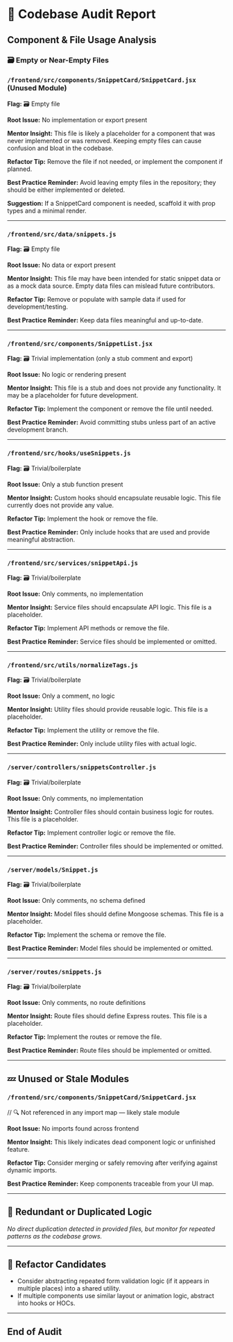 # 🧠 Codebase Audit Report

## Component & File Usage Analysis

### 🗃️ Empty or Near-Empty Files

### `/frontend/src/components/SnippetCard/SnippetCard.jsx` (Unused Module)

**Flag:** 🗃️ Empty file

**Root Issue:** No implementation or export present

**Mentor Insight:** This file is likely a placeholder for a component that was never implemented or was removed. Keeping empty files can cause confusion and bloat in the codebase.

**Refactor Tip:** Remove the file if not needed, or implement the component if planned.

**Best Practice Reminder:** Avoid leaving empty files in the repository; they should be either implemented or deleted.

**Suggestion:** If a SnippetCard component is needed, scaffold it with prop types and a minimal render.

---

### `/frontend/src/data/snippets.js`

**Flag:** 🗃️ Empty file

**Root Issue:** No data or export present

**Mentor Insight:** This file may have been intended for static snippet data or as a mock data source. Empty data files can mislead future contributors.

**Refactor Tip:** Remove or populate with sample data if used for development/testing.

**Best Practice Reminder:** Keep data files meaningful and up-to-date.

---

### `/frontend/src/components/SnippetList.jsx`

**Flag:** 🗃️ Trivial implementation (only a stub comment and export)

**Root Issue:** No logic or rendering present

**Mentor Insight:** This file is a stub and does not provide any functionality. It may be a placeholder for future development.

**Refactor Tip:** Implement the component or remove the file until needed.

**Best Practice Reminder:** Avoid committing stubs unless part of an active development branch.

---

### `/frontend/src/hooks/useSnippets.js`

**Flag:** 🗃️ Trivial/boilerplate

**Root Issue:** Only a stub function present

**Mentor Insight:** Custom hooks should encapsulate reusable logic. This file currently does not provide any value.

**Refactor Tip:** Implement the hook or remove the file.

**Best Practice Reminder:** Only include hooks that are used and provide meaningful abstraction.

---

### `/frontend/src/services/snippetApi.js`

**Flag:** 🗃️ Trivial/boilerplate

**Root Issue:** Only comments, no implementation

**Mentor Insight:** Service files should encapsulate API logic. This file is a placeholder.

**Refactor Tip:** Implement API methods or remove the file.

**Best Practice Reminder:** Service files should be implemented or omitted.

---

### `/frontend/src/utils/normalizeTags.js`

**Flag:** 🗃️ Trivial/boilerplate

**Root Issue:** Only a comment, no logic

**Mentor Insight:** Utility files should provide reusable logic. This file is a placeholder.

**Refactor Tip:** Implement the utility or remove the file.

**Best Practice Reminder:** Only include utility files with actual logic.

---

### `/server/controllers/snippetsController.js`

**Flag:** 🗃️ Trivial/boilerplate

**Root Issue:** Only comments, no implementation

**Mentor Insight:** Controller files should contain business logic for routes. This file is a placeholder.

**Refactor Tip:** Implement controller logic or remove the file.

**Best Practice Reminder:** Controller files should be implemented or omitted.

---

### `/server/models/Snippet.js`

**Flag:** 🗃️ Trivial/boilerplate

**Root Issue:** Only comments, no schema defined

**Mentor Insight:** Model files should define Mongoose schemas. This file is a placeholder.

**Refactor Tip:** Implement the schema or remove the file.

**Best Practice Reminder:** Model files should be implemented or omitted.

---

### `/server/routes/snippets.js`

**Flag:** 🗃️ Trivial/boilerplate

**Root Issue:** Only comments, no route definitions

**Mentor Insight:** Route files should define Express routes. This file is a placeholder.

**Refactor Tip:** Implement the routes or remove the file.

**Best Practice Reminder:** Route files should be implemented or omitted.

---

## 💤 Unused or Stale Modules

### `/frontend/src/components/SnippetCard/SnippetCard.jsx`

// 🔍 Not referenced in any import map — likely stale module

**Root Issue:** No imports found across frontend

**Mentor Insight:** This likely indicates dead component logic or unfinished feature.

**Refactor Tip:** Consider merging or safely removing after verifying against dynamic imports.

**Best Practice Reminder:** Keep components traceable from your UI map.

---

## 🔁 Redundant or Duplicated Logic

_No direct duplication detected in provided files, but monitor for repeated patterns as the codebase grows._

---

## 🧩 Refactor Candidates

- Consider abstracting repeated form validation logic (if it appears in multiple places) into a shared utility.
- If multiple components use similar layout or animation logic, abstract into hooks or HOCs.

---

## End of Audit
